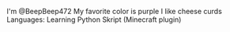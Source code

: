 I'm @BeepBeep472
My favorite color is purple
I like cheese curds
Languages:
  Learning Python
  Skript (Minecraft plugin)
